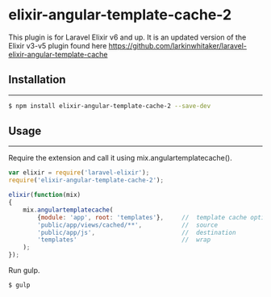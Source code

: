 # elixir-angular-template-cache-2

This plugin is for Laravel Elixir v6 and up.
It is an updated version of the Elixir v3-v5 plugin found here https://github.com/larkinwhitaker/laravel-elixir-angular-template-cache

## Installation
----

```sh
$ npm install elixir-angular-template-cache-2 --save-dev
```

## Usage
----

Require the extension and call it using mix.angulartemplatecache(). 

```javascript
var elixir = require('laravel-elixir');
require('elixir-angular-template-cache-2');

elixir(function(mix)
{
	mix.angulartemplatecache(
   		{module: 'app', root: 'templates'}, 	//	template cache options
   		'public/app/views/cached/**', 			//	source 
   		'public/app/js', 						//	destination
   		'templates'								//	wrap
	);	
});
```

Run gulp.

```sh
$ gulp
```